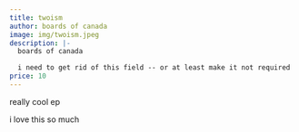 ```yaml
---
title: twoism
author: boards of canada
image: img/twoism.jpeg
description: |-
  boards of canada

  i need to get rid of this field -- or at least make it not required
price: 10
---
```

really cool ep

i love this so much
